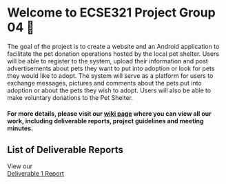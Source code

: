 # Welcome to ECSE321 Project Group 04 :dizzy:

The goal of the project is to create a website and an Android application to facilitate the pet donation operations hosted by the local pet shelter. 
Users will be able to register to the system, upload their information and post advertisements about pets they want to put into adoption or look for pets they would like to adopt. 
The system will serve as a platform for users to exchange messages, pictures and comments about the pets put into adoption or about the pets they wish to adopt. 
Users will also be able to make voluntary donations to the Pet Shelter. 

#### For more details, please visit our [wiki page](https://github.com/McGill-ECSE223-Fall2019/ecse223-project--group-04/wiki) where you can view all our work, including deliverable reports, project guidelines and meeting minutes.

## List of Deliverable Reports

View our <br/>
[Deliverable 1 Report](https://github.com/McGill-ECSE321-Winter2020/project-group-04/wiki)
